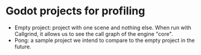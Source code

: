 # Godot projects for profiling
- Empty project: project with one scene and nothing else. When run with Callgrind, it allows us to see the call graph of the engine "core".
- Pong: a sample project we intend to compare to the empty project in the future.